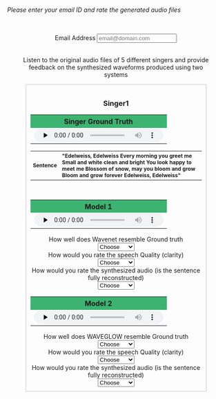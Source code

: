 ###### Please enter your email ID and rate the generated audio files
<head>
    <link rel="stylesheet" href="w3.css">
    <title>Text To Singing MOS</title>
    <style>
         h1 {
            text-align: center;
            margin: 20px;
            }
  h3{
    text-align: center;
    text-justify: inter-word;
  }
  h6{
    text-align: justify;
    text-justify: inter-word;
  }
  .grrp{
  text-align: center;
  padding: 10px;
  margin: 10px;
  border: 1px solid #c6c6c6;
    }
  .grrp1{
  text-align: center;
  padding: 10px;
  margin: 10px;
    }
    </style>
</head>
<body>
<div class="grrp1">
  <form id="fs-frm" name="survey-form-test" accept-charset="utf-8" action="https://formspree.io/f/xaylrgvl" method="post">
    <fieldset id="fs-frm-inputs" style="border:0px solid black;">
      <label for="email-address">Email Address</label>
      <input type="email" name="_replyto" id="email-address" placeholder="email@domain.com" required=""><br><br>
      <p>Listen to the original audio files of 5 different singers and provide feedback on the synthesized waveforms produced using two systems</p>
  <div class='grrp'>
    <h3>Singer1</h3>
        <table border="0" width="20%" style="font-size:16px">
          <tbody><tr><th bgcolor="#3cb371" style="white-space:nowrap;height:30px;min-width: 240px">
          Singer Ground Truth</th></tr>
          <tr><td><audio controls="" preload="none" style="height:30px">
          <source src="https://resna-2007.github.io/T2S/Singer_1/ADIZ.wav" type="audio/mpeg">audio not supported</audio>
          </td></tr></tbody></table>
          <table style="width:100%; font-size:12px; text-align: left;">
          <tbody><tr>
          <th>Sentence</th>
          <th>"Edelweiss, Edelweiss 
          Every morning you greet me
          Small and white clean and bright
          You look happy to meet me
          Blossom of snow, may you bloom and grow
          Bloom and grow forever
          Edelweiss, Edelweiss"</th>
          </tr>
          </tbody></table> <br>
          <table border="0" width="20%" style="font-size:16px">
              <tbody>
                <tr>
                <th bgcolor="#3cb371" style="white-space:nowrap;height:30px;min-width: 240px">
                 Model 1</th></tr>
              <tr>
              <td>
              <audio controls="" preload="none" style="height:30px"><source src="https://resna-2007.github.io/T2S/Singer_1/Song1.wav" type="audio/mpeg">audio not supported</audio>
                </td></tr>
              </tbody></table>
              <label for="sim_n">How well does Wavenet resemble Ground truth</label>
              <select name="sim_n" id="sim_n" required="">
                <option value="" selected disabled>Choose</option>
                <option value="5">Excellent</option>
                <option value="4">Very Good</option>
                <option value="3">Good</option>
                <option value="2">Fair</option>
                <option value="1">Poor</option>
              </select><br>
      <label for="speech_n">How would you rate the speech Quality (clarity)</label>
              <select name="speech_n" id="speech_n" required="">
                <option value="" selected disabled>Choose</option>
                <option value="5">Excellent</option>
                <option value="4">Very Good</option>
                <option value="3">Good</option>
                <option value="2">Fair</option>
                <option value="1">Poor</option>
              </select><br>
     <label for="synth_n">How would you rate the synthesized audio (is the sentence fully reconstructed)<br></label>
              <select name="synth_n" id="synth_n" required="">
                <option value="" selected disabled>Choose</option>
                <option value="5">Excellent</option>
                <option value="4">Very Good</option>
                <option value="3">Good</option>
                <option value="2">Fair</option>
                <option value="1">Poor</option>
              </select><br>
    <table border="0" width="20%" style="font-size:16px">
            <tbody>
              <tr>
                <th bgcolor="#3cb371" style="white-space:nowrap;height:30px;min-width: 240px">Model 2</th></tr>
              <tr>
                <td><audio controls="" preload="none" style="height:30px">
                  <source src="https://resna-2007.github.io/T2S/Singer_1/Song2.wav" type="audio/mpeg">audio not supported</audio>
                  </td></tr>
              </tbody>
            </table>
              <label for="sim_g">How well does WAVEGLOW resemble Ground truth</label>
              <select name="sim_g" id="sim_g" required="">
                <option value="" selected disabled>Choose</option>
                <option value="5">Excellent</option>
                <option value="4">Very Good</option>
                <option value="3">Good</option>
                <option value="2">Fair</option>
                <option value="1">Poor</option>
              </select><br>
      <label for="speech_g">How would you rate the speech Quality (clarity)</label>
              <select name="speech_g" id="speech_g" required="">
                <option value="" selected disabled>Choose</option>
                <option value="5">Excellent</option>
                <option value="4">Very Good</option>
                <option value="3">Good</option>
                <option value="2">Fair</option>
                <option value="1">Poor</option>
              </select><br>
     <label for="synth_g">How would you rate the synthesized audio (is the sentence fully reconstructed)<br></label>
              <select name="synth_g" id="synth_g" required="">
                <option value="" selected disabled>Choose</option>
                <option value="5">Excellent</option>
                <option value="4">Very Good</option>
                <option value="3">Good</option>
                <option value="2">Fair</option>
                <option value="1">Poor</option>
              </select><br>
    </div>
    <br><br>